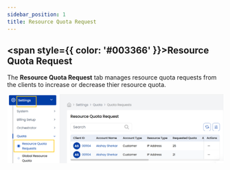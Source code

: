 ```yaml
---
sidebar_position: 1
title: Resource Quota Request
---
```


## <span style={{ color: '#003366' }}>Resource Quota Request</span>

The **Resource Quota Request** tab manages resource quota requests from the clients to increase or decrease thier resource quota.

![Quota Management](images/resource-quota-req.png)